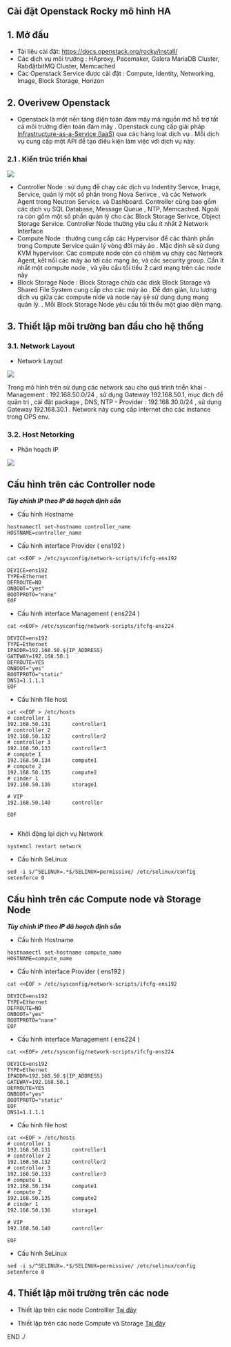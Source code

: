 


## Cài đặt Openstack Rocky mô hình HA


## 1. Mở đầu

- Tài liệu cài đặt: https://docs.openstack.org/rocky/install/ 
- Các dịch vụ môi trường : HAproxy, Pacemaker, Galera MariaDB Cluster, RabđặtbitMQ Cluster, Memcached
- Các Openstack Service được cài đặt : Compute, Identity, Networking, Image, Block Storage, Horizon 

## 2.  Overivew Openstack

- Openstack là một nền tảng điện toán đám mây mã nguồn mở hỗ trợ tất cả môi trường điện toán đám mây . Openstack cung cấp giải pháp [Infrastructure-as-a-Service (IaaS)](https://docs.openstack.org/install-guide/common/glossary.html#term-infrastructure-as-a-service-iaas) qua các hàng loạt dịch vụ . Mỗi dịch vụ cung cấp một API để tạo điều kiện làm việc với dịch vụ này. 


### 2.1 . Kiến trúc triển khai

![](https://i.imgur.com/Ds7YpXx.png)

- Controller Node : sử dụng để chạy các dịch vụ Indentity Servce, Image, Service, quản lý một số  phần trong Nova Serivce , và các Network Agent trong Neutron Service. và Dashboard. Controller cũng bao gồm các dịch vụ SQL Database, Message Queue , NTP, Memcached. Ngoài ra còn gồm một số phần quản lý cho các Block Storage Serivce, Object Storage Service. Controller Node thường yêu cầu ít nhất 2 Network Interface
- Compute Node : thường cung cấp các Hypervisor để các thành phần trong Compute Service quản lý vòng đời máy ảo . Mặc định sẽ sử dụng KVM hypervisor. Các compute node còn có nhiệm vụ chạy các Network Agent, kết nối các máy ảo tới các mạng ảo, và các security group. Cần ít nhất một compute node , và yêu cầu tối tiểu 2 card mạng trên các node này
- Block Storage Node :  Block Storage  chứa các disk  Block Storage và Shared File System cung cấp cho các máy ảo . Để đơn giản, lưu lượng dịch vụ giữa các compute nide và node này sẽ sử dụng dụng mạng quản lý. . Mỗi Block Storage Node  yêu cầu tối thiểu một giao diện mạng.


## 3. Thiết lập môi trường ban đầu cho hệ thống


### 3.1. Network Layout

- Network Layout

![](https://i.imgur.com/jI9LtGP.png)

Trong mô hình trên sử dụng các network sau cho quá trình triển khai
	- Management : 192.168.50.0/24 , sử dụng Gateway 192.168.50.1, mục đích để quản trị , cài đặt package , DNS, NTP
	- Provider : 192.168.30.0/24 , sử dụng Gateway 192.168.30.1 . Network này cung cấp internet cho các instance trong OPS env. 


### 3.2. Host Netorking

 - Phân hoạch IP


![](https://i.imgur.com/sHr89gD.png)


##  Cấu hình trên các Controller node


***Tùy chỉnh IP theo IP đã hoạch định sẵn*** 

- Cấu hình Hostname
```
hostnamectl set-hostname controller_name
HOSTNAME=controller_name
```
- Cấu hình interface Provider  ( ens192 )
```
cat <<EOF > /etc/sysconfig/network-scripts/ifcfg-ens192

DEVICE=ens192
TYPE=Ethernet
DEFROUTE=NO
ONBOOT="yes"
BOOTPROTO="none"
EOF
```
- Cấu hình interface Management ( ens224 ) 
```
cat <<EOF> /etc/sysconfig/network-scripts/ifcfg-ens224

DEVICE=ens192
TYPE=Ethernet
IPADDR=192.168.50.${IP_ADDRESS}
GATEWAY=192.168.50.1
DEFROUTE=YES
ONBOOT="yes"
BOOTPROTO="static"
DNS1=1.1.1.1
EOF
```

- Cấu hình file host
```
cat <<EOF > /etc/hosts
# controller 1
192.168.50.131       controller1
# controller 2
192.168.50.132       controller2
# controller 3
192.168.50.133       controller3
# compute 1
192.168.50.134       compute1
# compute 2
192.168.50.135       compute2
# cinder 1
192.168.50.136		 storage1

# VIP
192.168.50.140 		 controller

EOF


```

- Khởi động lại dịch vụ Network
```
systemcl restart network
```


- Cấu hình SeLinux
```
sed -i s/^SELINUX=.*$/SELINUX=permissive/ /etc/selinux/config
setenforce 0
```



##  Cấu hình trên các Compute node và Storage Node

***Tùy chỉnh IP theo IP đã hoạch định sẵn*** 

- Cấu hình Hostname
```
hostnamectl set-hostname compute_name
HOSTNAME=compute_name
```
- Cấu hình interface Provider  ( ens192 )
```
cat <<EOF > /etc/sysconfig/network-scripts/ifcfg-ens192

DEVICE=ens192
TYPE=Ethernet
DEFROUTE=NO
ONBOOT="yes"
BOOTPROTO="none"
EOF
```
- Cấu hình interface Management ( ens224 ) 
```
cat <<EOF> /etc/sysconfig/network-scripts/ifcfg-ens224

DEVICE=ens192
TYPE=Ethernet
IPADDR=192.168.50.${IP_ADDRESS}
GATEWAY=192.168.50.1
DEFROUTE=YES
ONBOOT="yes"
BOOTPROTO="static"
EOF
DNS1=1.1.1.1
```

- Cấu hình file host
```
cat <<EOF > /etc/hosts
# controller 1
192.168.50.131       controller1
# controller 2
192.168.50.132       controller2
# controller 3
192.168.50.133       controller3
# compute 1
192.168.50.134       compute1
# compute 2
192.168.50.135       compute2
# cinder 1
192.168.50.136		 storage1

# VIP
192.168.50.140 		 controller

EOF
```

- Cấu hình SeLinux
```
sed -i s/^SELINUX=.*$/SELINUX=permissive/ /etc/selinux/config
setenforce 0
```

## 4. Thiết lập  môi trường trên các node

- Thiết lập trên các node Controlller [Tại đây](Setup_phase/1.ENV/controller.md)

- Thiết lập trên các node Compute và Storage [Tại đây](Setup_phase/1.ENV/othernode.md)


END ./
